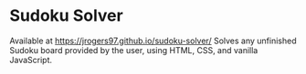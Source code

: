 # Sudoku Solver
Available at https://jrogers97.github.io/sudoku-solver/
Solves any unfinished Sudoku board provided by the user, using HTML, CSS, and vanilla JavaScript.
